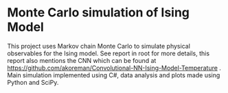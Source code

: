 # Monte Carlo simulation of Ising Model

This project uses Markov chain Monte Carlo to simulate physical observables for the Ising model. See report in root for more details, this report also
mentions the CNN which can be found at https://github.com/akoreman/Convolutional-NN-Ising-Model-Temperature . Main simulation implemented using C#, data
analysis and plots made using Python and SciPy.
